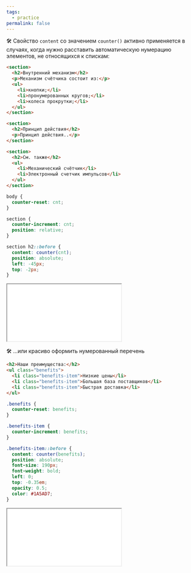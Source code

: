 ```yaml
---
tags:
  - practice
permalink: false
---
```


🛠 Свойство `content` со значением `counter()` активно применяется в случаях, когда нужно расставить автоматическую нумерацию элементов, не относящихся к спискам:

```html
<section>
  <h2>Внутренний механизм</h2>
  <p>Механизм счётчика состоит из:</p>
  <ul>
    <li>кнопки;</li>
    <li>пронумерованных кругов;</li>
    <li>колеса прокрутки;</li>
  </ul>
</section>

<section>
  <h2>Принцип действия</h2>
  <p>Принцип действия..</p>
</section>

<section>
  <h2>См. также</h2>
  <ul>
    <li>Механический счётчик</li>
    <li>Электронный счетчик импульсов</li>
  </ul>
</section>
```

```css
body {
  counter-reset: cnt;
}

section {
  counter-increment: cnt;
  position: relative;
}

section h2::before {
  content: counter(cnt);
  position: absolute;
  left: -45px;
  top: -2px;
}
```

<iframe title="Кастомный счётчик" src="demos/counter.html"></iframe>

🛠 ...или красиво оформить нумерованный перечень

```html
<h2>Наши преимущества:</h2>
<ul class="benefits">
  <li class="benefits-item">Низкие цены</li>
  <li class="benefits-item">Большая база поставщиков</li>
  <li class="benefits-item">Быстрая доставка</li>
</ul>
```

```css
.benefits {
  counter-reset: benefits;
}

.benefits-item {
  counter-increment: benefits;
}

.benefits-item::before {
  content: counter(benefits);
  position: absolute;
  font-size: 190px;
  font-weight: bold;
  left: 0;
  top: -0.35em;
  opacity: 0.5;
  color: #1A5AD7;
}
```

<iframe title="Нумерованный перечень" src="demos/list.html"></iframe>
